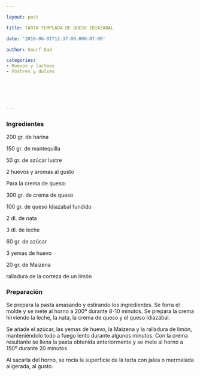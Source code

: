 ```yaml
---

layout: post

title: TARTA TEMPLADA DE QUESO IDIAZABAL

date: '2010-06-01T11:37:00.000-07:00'

author: Smurf Dad

categories:
- Huevos y lacteos
- Postres y dulces






---
```


<h3>Ingredientes</h3>

200 gr. de harina

150 gr. de mantequilla

50 gr. de azúcar lustre

2 huevos y aromas al gusto

Para la crema de queso:

300 gr. de crema de queso

100 gr. de queso Idiazabal fundido

2 dl. de nata

3 dl. de leche

60 gr. de azúcar

3 yemas de huevo

20 gr. de Maizena

ralladura de la corteza de un limón

<h3>Preparación</h3>

Se prepara la pasta amasando y estirando los ingredientes. Se forra el molde y se mete al horno a 200º durante 8-10 minutos. Se prepara la crema hirviendo la leche, la nata, la crema de queso y el queso Idiazábal.

Se añade el azúcar, las yemas de huevo, la Maizena y la ralladura de limón, manteniéndolo todo a fuego lento durante algunos minutos. Con la crema resultante se llena la pasta obtenida anteriormente y se mete al horno a 150º durante 20 minutos

Al sacarla del horno, se rocía la superficie de la tarta con jalea o mermelada aligerada, al gusto.